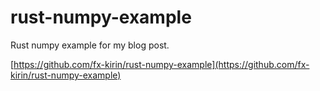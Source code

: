 # rust-numpy-example
Rust numpy example for my blog post.

[https://github.com/fx-kirin/rust-numpy-example](https://github.com/fx-kirin/rust-numpy-example)
